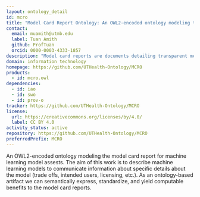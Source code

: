 ```yaml
---
layout: ontology_detail
id: mcro
title: "Model Card Report Ontology: An OWL2-encoded ontology modeling the model card report for machine learning model assests."
contact:
  email: muamith@utmb.edu
  label: Tuan Amith
  github: ProfTuan
  orcid: 0000-0003-4333-1857
description: "Model card reports are documents detailing transparent metadata information relating to machine learning models. Similar to what we have with drug labels and nutritional labels, the goal of model cards are to communicate relevant information on all aspects of a machine learning model that have undergone any experimentation. However these important reports of the machine learning models are presented in static documents. This work encodes the structure of model card reports and align them to standard OBO Foundry ontologies to help formalize and enrich these documents. The end result is computable model of the model card that can be used to standardize reporting and be integrated in future software tooling (searching and indexing, etc.)."
domain: information technology
homepage: https://github.com/UTHealth-Ontology/MCRO
products:
  - id: mcro.owl
dependencies:
  - id: iao
  - id: swo
  - id: prov-o
tracker: https://github.com/UTHealth-Ontology/MCRO
license:
  url: https://creativecommons.org/licenses/by/4.0/
  label: CC BY 4.0
activity_status: active
repository: https://github.com/UTHealth-Ontology/MCRO
preferredPrefix: MCRO
---
```


An OWL2-encoded ontology modeling the model card report for machine learning model assests. The aim of this work is to describe machine learning models to communicate information about specific details about the model (trade offs, intended users, licensing, etc.). As an ontology-based artifact we can semantically express, standardize, and yield computable benefits to the model card reports. 